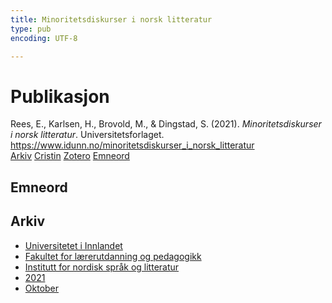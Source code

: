 ```yaml
---
title: Minoritetsdiskurser i norsk litteratur
type: pub
encoding: UTF-8

---
```

<h1>Publikasjon</h1>
<article id="csl-bib-container-VZTQKC5C" class="csl-bib-container">
  <div class="csl-bib-body"> <div class="csl-entry">Rees, E., Karlsen, H., Brovold, M., &#38; Dingstad, S. (2021). <i>Minoritetsdiskurser i norsk litteratur</i>. Universitetsforlaget. <a href="https://www.idunn.no/minoritetsdiskurser_i_norsk_litteratur">https://www.idunn.no/minoritetsdiskurser_i_norsk_litteratur</a></div> </div>
  <div class="csl-bib-buttons">
    <a href="#taxonomy-article-VZTQKC5C" alt="archive" class="csl-bib-button">Arkiv</a>
    <a href="https://app.cristin.no/results/show.jsf?id=1948886" alt="Cristin" class="csl-bib-button">Cristin</a>
    <a href="http://zotero.org/groups/5881554/items/VZTQKC5C" alt="Zotero" class="csl-bib-button">Zotero</a>
    <a href="#keywords-article-VZTQKC5C" alt="keywords" class="csl-bib-button">Emneord</a>
  </div>
  <div id="csl-bib-meta-container-VZTQKC5C"></div>
</article>
<div id="csl-bib-meta-VZTQKC5C" class="csl-bib-meta">
  <article id="keywords-article-VZTQKC5C" class="keywords-article">
    <h1>Emneord</h1>
    
  </article>
  <article id="taxonomy-article-VZTQKC5C" class="taxonomy-article">
    <h1>Arkiv</h1>
    <ul>
      <li><a href="{{< params subfolder >}}nn/archive/?key=3DCRN523">Universitetet i Innlandet</a></li>
      <li><a href="{{< params subfolder >}}nn/archive/?key=WYNZA47F">Fakultet for lærerutdanning og pedagogikk</a></li>
      <li><a href="{{< params subfolder >}}nn/archive/?key=T9U6ILTU">Institutt for nordisk språk og litteratur</a></li>
      <li><a href="{{< params subfolder >}}nn/archive/?key=IAPSBJWP">2021</a></li>
      <li><a href="{{< params subfolder >}}nn/archive/?key=VCNPH9PQ">Oktober</a></li>
    </ul>
  </article>
</div>
